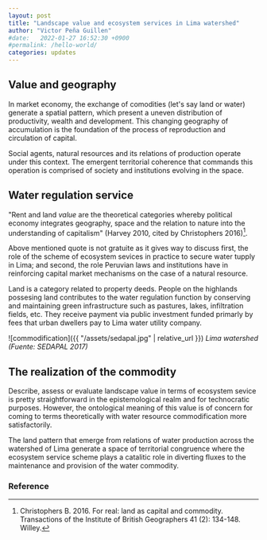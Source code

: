 ```yaml
---
layout: post
title: "Landscape value and ecosystem services in Lima watershed"
author: "Victor Peña Guillen"
#date:   2022-01-27 16:52:30 +0900
#permalink: /hello-world/
categories: updates
---
```


## Value and geography

In market economy, the exchange of comodities (let's say land or water) generate a spatial pattern, which present a uneven distribution of productivity, wealth and development. This changing geography of accumulation is the foundation of the process of reproduction and circulation of capital.

Social agents, natural resources and its relations of production operate under this context. The emergent territorial coherence that commands this operation is comprised of society and institutions evolving in the space.

## Water regulation service

"Rent and land *value* are the theoretical categories whereby political economy integrates geography, space and the relation to nature into the understanding of capitalism" (Harvey 2010, cited by Christophers 2016)[^1].

Above mentioned quote is not gratuite as it gives way to discuss first, the role of the scheme of ecosystem sevices in practice to secure water tupply in Lima; and second, the role Peruvian laws and institutions have in reinforcing capital market mechanisms on the case of a natural resource.

Land is a category related to property deeds. People on the highlands possesing land contributes to the water regulation function by conserving and maintaining green infrastructure such as pastures, lakes, infiltration fields, etc. They receive payment via public investment funded primarly by fees that urban dwellers pay to Lima water utility company.

![commodification]({{ "/assets/sedapal.jpg" | relative_url }})
*Lima watershed (Fuente: SEDAPAL 2017)*

## The realization of the commodity

Describe, assess or evaluate landscape value in terms of ecosystem sevice is pretty straightforward in the epistemological realm and for technocratic purposes. However, the ontological meaning of this value is of concern for coming to terms theoretically with water resource commodification more satisfactorily.

The land pattern that emerge from relations of water production across the watershed of Lima generate a space of territorial congruence where the ecosystem service scheme plays a catalitic role in diverting fluxes to the maintenance and provision of the water commodity.

### Reference

[^1]: Christophers B. 2016. For real: land as capital and commodity. Transactions of the Institute of British Geographers 41 (2): 134-148. Willey.
